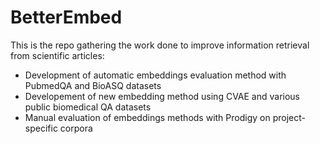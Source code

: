 # BetterEmbed

This is the repo gathering the work done to improve information retrieval from scientific articles:
- Development of automatic embeddings evaluation method with PubmedQA and BioASQ datasets
- Developement of new embedding method using CVAE and various public biomedical QA datasets
- Manual evaluation of embeddings methods with Prodigy on project-specific corpora

